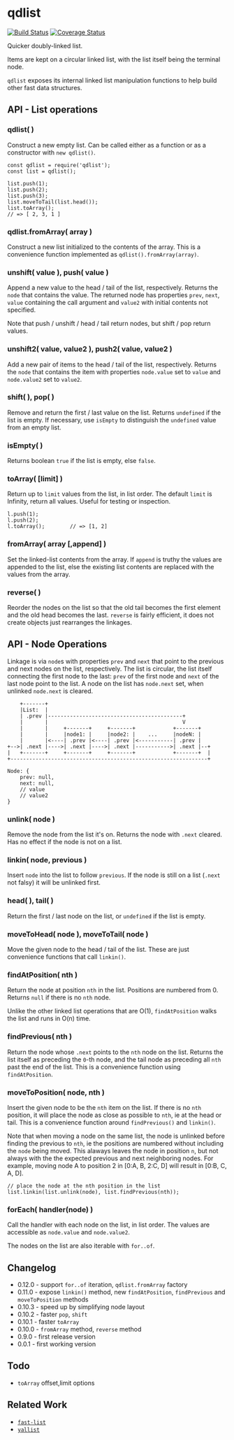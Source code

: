 qdlist
======
[![Build Status](https://api.travis-ci.org/andrasq/node-qdlist.svg?branch=master)](https://travis-ci.org/andrasq/node-qdlist?branch=master)
[![Coverage Status](https://coveralls.io/repos/github/andrasq/node-qdlist/badge.svg?branch=master)](https://coveralls.io/github/andrasq/node-qdlist?branch=master)

Quicker doubly-linked list.

Items are kept on a circular linked list, with the list itself being the terminal node.

`qdlist` exposes its internal linked list manipulation functions to help build other fast
data structures.


API - List operations
---------------------

### qdlist( )

Construct a new empty list.  Can be called either as a function or as a constructor with
`new qdlist()`.

    const qdlist = require('qdlist');
    const list = qdlist();

    list.push(1);
    list.push(2);
    list.push(3);
    list.moveToTail(list.head());
    list.toArray();
    // => [ 2, 3, 1 ]

### qdlist.fromArray( array )

Construct a new list initialized to the contents of the array.  This is a convenience
function implemented as `qdlist().fromArray(array)`.

### unshift( value ),  push( value )

Append a new value to the head / tail of the list, respectively.  Returns the `node` that
contains the value.  The returned node has properties `prev`, `next`, `value` containing
the call argument and `value2` with initial contents not specified.

Note that push / unshift / head / tail return nodes, but shift / pop return values.

### unshift2( value, value2 ),  push2( value, value2 )

Add a new pair of items to the head / tail of the list, respectively.  Returns the `node` that
contains the item with properties `node.value` set to `value` and `node.value2` set to `value2`.

### shift( ),  pop( )

Remove and return the first / last value on the list.  Returns `undefined` if the
list is empty.  If necessary, use `isEmpty` to distinguish the `undefined` value from an
empty list.

### isEmpty( )

Returns boolean `true` if the list is empty, else `false`.

### toArray( [limit] )

Return up to `limit` values from the list, in list order.  The default `limit` is Infinity,
return all values.  Useful for testing or inspection.

    l.push(1);
    l.push(2);
    l.toArray();        // => [1, 2]

### fromArray( array [,append] )

Set the linked-list contents from the array.  If `append` is truthy the values are appended
to the list, else the existing list contents are replaced with the values from the array.

### reverse( )

Reorder the nodes on the list so that the old tail becomes the first element and the old
head becomes the last.  `reverse` is fairly efficient, it does not create objects just
rearranges the linkages.


API - Node Operations
---------------------

Linkage is via `node`s with properties `prev` and `next` that point to the previous and next
nodes on the list, respectively.  The list is circular, the list itself connecting the first
node to the last:  `prev` of the first node and `next` of the last node point to the list.
A node on the list has `node.next` set, when unlinked `node.next` is cleared.

        +-------+
        |List:  |
        | .prev |-------------------------------------------+
        |       |                                           V
        |       |     +-------+     +-------+            +-------+
        |       |     |node1: |     |node2: |    ...     |nodeN: |
        |       |<----| .prev |<----| .prev |<-----------| .prev |
    +-->| .next |---->| .next |---->| .next |----------->| .next |--+
    |   +-------+     +-------+     +-------+            +-------+  |
    +---------------------------------------------------------------+

    Node: {
        prev: null,
        next: null,
        // value
        // value2
    }

### unlink( node )

Remove the node from the list it's on.  Returns the node with `.next` cleared.  Has no
effect if the node is not on a list.

### linkin( node, previous )

Insert `node` into the list to follow `previous`.  If the node is still on a list (`.next`
not falsy) it will be unlinked first.

### head( ),  tail( )

Return the first / last node on the list, or `undefined` if the list is empty.

### moveToHead( node ),  moveToTail( node )

Move the given node to the head / tail of the list.  These are just convenience functions
that call `linkin()`.

### findAtPosition( nth )

Return the node at position `nth` in the list.  Positions are numbered from 0.  Returns
`null` if there is no `nth` node.

Unlike the other linked list operations that are O(1), `findAtPosition` walks the list and
runs in O(n) time.

### findPrevious( nth )

Return the node whose `.next` points to the `nth` node on the list.  Returns the list itself
as preceding the `0`-th node, and the tail node as preceding all `nth` past the end of the
list.  This is a convenience function using `findAtPosition`.

### moveToPosition( node, nth )

Insert the given node to be the `nth` item on the list.  If there is no `nth` position, it
will place the node as close as possible to `nth`, ie at the head or tail.  This is a
convenience function around `findPrevious()` and `linkin()`.

Note that when moving a node on the same list, the node is unlinked before finding the
previous to `nth`, ie the positions are numbered without including the `node` being moved.
This alaways leaves the node in position `n`, but not always with the the expected previous
and next neighboring nodes.  For example, moving node A to position 2 in [0:A, B, 2:C, D]
will result in [0:B, C, A, D].

    // place the node at the nth position in the list
    list.linkin(list.unlink(node), list.findPrevious(nth));

### forEach( handler(node) )

Call the handler with each node on the list, in list order.
The values are accessible as `node.value` and `node.value2`.

The nodes on the list are also iterable with `for..of`.


Changelog
---------

- 0.12.0 - support `for..of` iteration, `qdlist.fromArray` factory
- 0.11.0 - expose `linkin()` method, new `findAtPosition`, `findPrevious` and `moveToPosition` methods
- 0.10.3 - speed up by simplifying node layout
- 0.10.2 - faster `pop`, `shift`
- 0.10.1 - faster `toArray`
- 0.10.0 - `fromArray` method, `reverse` method
- 0.9.0 - first release version
- 0.0.1 - first working version


Todo
----

- `toArray` offset,limit options


Related Work
------------

- [`fast-list`](https://npmjs.org/fast-list)
- [`yallist`](https://npmjs.org/yallist)
